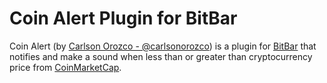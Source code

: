# Coin Alert Plugin for BitBar

Coin Alert (by [Carlson Orozco - @carlsonorozco](https://twitter.com/carlsonorozco)) is a plugin for [BitBar](https://github.com/matryer/bitbar) that notifies and make a sound when less than or greater than cryptocurrency price from [CoinMarketCap](https://coinmarketcap.com/).
